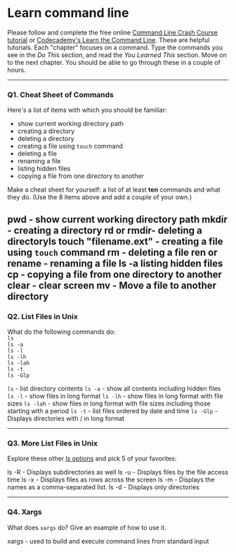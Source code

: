# Learn command line

Please follow and complete the free online [Command Line Crash Course
tutorial](https://web.archive.org/web/20160708171659/http://cli.learncodethehardway.org/book/) or [Codecademy's Learn the Command Line](https://www.codecademy.com/learn/learn-the-command-line). These are helpful tutorials. Each "chapter" focuses on a command. Type the commands you see in the _Do This_ section, and read the _You Learned This_ section. Move on to the next chapter. You should be able to go through these in a couple of hours.

---

### Q1.  Cheat Sheet of Commands  

Here's a list of items with which you should be familiar:  
* show current working directory path
* creating a directory
* deleting a directory
* creating a file using `touch` command
* deleting a file
* renaming a file
* listing hidden files
* copying a file from one directory to another

Make a cheat sheet for yourself: a list of at least **ten** commands and what they do.  (Use the 8 items above and add a couple of your own.)  


pwd - show current working directory path
mkdir - creating a directory
rd or rmdir- deleting a directoryls 
touch "filename.ext" - creating a file using `touch` command
rm - deleting a file
ren or rename - renaming a file
ls -a listing hidden files
cp - copying a file from one directory to another
clear - clear screen 
mv - Move a file to another directory
---

### Q2.  List Files in Unix   

What do the following commands do:  
`ls`  
`ls -a`  
`ls -l`  
`ls -lh`  
`ls -lah`  
`ls -t`  
`ls -Glp`  

`ls`  - list directory contents
`ls -a`  - show all contents including hidden files
`ls -l`  - show files in long format
`ls -lh`  - show files in long format with file sizes 
`ls -lah`  - show files in long format with file sizes including those starting with a period
`ls -t`  - list files ordered by date and time
`ls -Glp` - Displays directories with / in long format

---

### Q3.  More List Files in Unix  

Explore these other [ls options](http://www.techonthenet.com/unix/basic/ls.php) and pick 5 of your favorites:

ls -R - Displays subdirectories as well
ls -u - Displays files by the file access time
ls -x - Displays files as rows across the screen
ls -m - Displays the names as a comma-separated list. 
ls -d - Displays only directories

---

### Q4.  Xargs   

What does `xargs` do? Give an example of how to use it.

xargs - used to build and execute command lines from standard input
